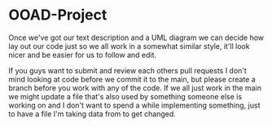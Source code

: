 # OOAD-Project

Once we've got our text description and a UML diagram we can decide how lay out our code just so we all work
in a somewhat similar style, it'll look nicer and be easier for us to follow and edit.

If you guys want to submit and review each others pull requests I don't mind looking at
code before we commit it to the main, but please create a branch before you work with any of the code.
If we all just work in the main we might update a file that's also used by something someone else is working on
and I don't want to spend a while implementing something, just to have a file I'm taking data from to get changed.

